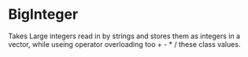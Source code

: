<h1>BigInteger</h1> 
Takes Large integers read in by strings and stores them as integers in a vector, while useing operator overloading too + - * / these class values.
